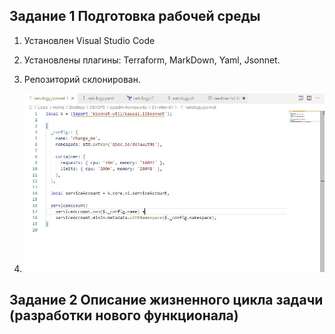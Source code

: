 
## Задание 1 Подготовка рабочей среды


1. Установлен Visual Studio Code

2. Установлены плагины:
Terraform,
MarkDown,
Yaml,
Jsonnet.
3. Репозиторий склонирован.
4. ![](https://github.com/lukoshkovve/NetologyDevOps/blob/main/lesson1/img/1.JPG)



## Задание 2 Описание жизненного цикла задачи (разработки нового функционала)
